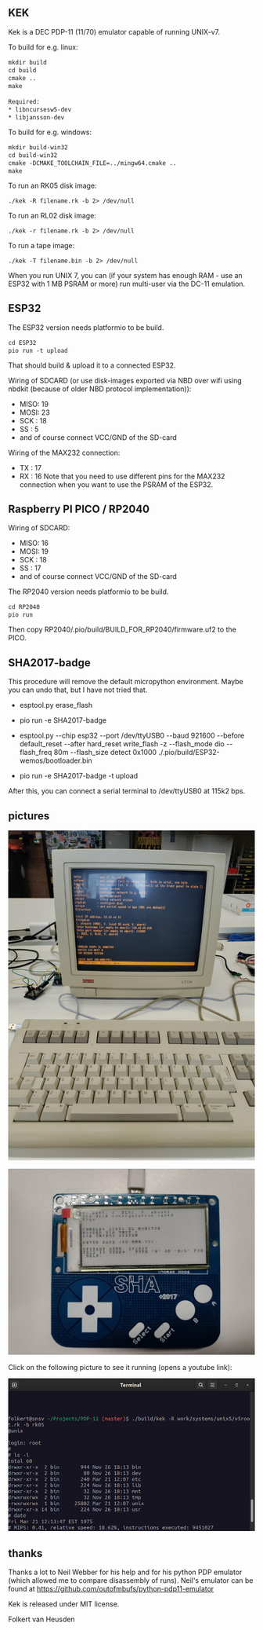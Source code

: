 KEK
---
Kek is a DEC PDP-11 (11/70) emulator capable of running UNIX-v7.

To build for e.g. linux:

    mkdir build
    cd build
    cmake ..
    make

    Required:
    * libncursesw5-dev
    * libjansson-dev

To build for e.g. windows:

    mkdir build-win32
    cd build-win32
    cmake -DCMAKE_TOOLCHAIN_FILE=../mingw64.cmake ..
    make


To run an RK05 disk image:

    ./kek -R filename.rk -b 2> /dev/null


To run an RL02 disk image:

    ./kek -r filename.rk -b 2> /dev/null


To run a tape image:

    ./kek -T filename.bin -b 2> /dev/null


When you run UNIX 7, you can (if your system has enough RAM - use an ESP32 with 1 MB PSRAM or more) run multi-user via the DC-11 emulation.


ESP32
-----
The ESP32 version needs platformio to be build.

    cd ESP32
    pio run -t upload

That should build & upload it to a connected ESP32.

Wiring of SDCARD (or use disk-images exported via NBD over wifi using nbdkit (because of older NBD protocol implementation)):
* MISO: 19
* MOSI: 23
* SCK : 18
* SS  : 5
* and of course connect VCC/GND of the SD-card

Wiring of the MAX232 connection:
* TX  : 17
* RX  : 16
Note that you need to use different pins for the MAX232 connection when you want to use the PSRAM of the ESP32.


Raspberry PI PICO / RP2040
--------------------------
Wiring of SDCARD:
* MISO: 16
* MOSI: 19
* SCK : 18
* SS  : 17
* and of course connect VCC/GND of the SD-card

The RP2040 version needs platformio to be build.

    cd RP2040
    pio run

Then copy RP2040/.pio/build/BUILD\_FOR\_RP2040/firmware.uf2 to the PICO.


SHA2017-badge
-------------
This procedure will remove the default micropython environment.
Maybe you can undo that, but I have not tried that.

* esptool.py erase\_flash

* pio run -e SHA2017-badge

* esptool.py --chip esp32 --port /dev/ttyUSB0 --baud 921600 --before default\_reset --after hard\_reset write\_flash -z --flash\_mode dio --flash\_freq 80m --flash\_size detect 0x1000 ./.pio/build/ESP32-wemos/bootloader.bin

* pio run -e SHA2017-badge -t upload

After this, you can connect a serial terminal to /dev/ttyUSB0 at 115k2 bps.



pictures
--------

![(running on a regular ESP32 connected to a VT510 terminal)](images/KEK-ESP32-VT510.jpg)

![(running on a SHA2017-badge)](images/KEK-sha2017badge.jpg)

Click on the following picture to see it running (opens a youtube link):

[![running on a Linux laptop](images/KEK-linux-frame.jpg)](https://youtu.be/MPaGmVli8NA)



thanks
------

Thanks a lot to Neil Webber for his help and for his python PDP emulator (which allowed me to compare disassembly of runs).
Neil's emulator can be found at https://github.com/outofmbufs/python-pdp11-emulator


Kek is released under MIT license.

Folkert van Heusden
